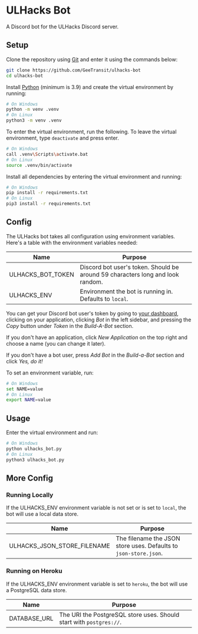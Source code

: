 # ULHacks Bot

A Discord bot for the ULHacks Discord server.

## Setup

Clone the repository using [Git](https://git-scm.com/downloads) and enter it using the commands below:

```sh
git clone https://github.com/GeeTransit/ulhacks-bot
cd ulhacks-bot
```

Install [Python](https://www.python.org/downloads/) (minimum is 3.9) and create the virtual environment by running:

```sh
# On Windows
python -m venv .venv
# On Linux
python3 -m venv .venv
```

To enter the virtual environment, run the following. To leave the virtual environment, type `deactivate` and press enter.

```sh
# On Windows
call .venv\Scripts\activate.bat
# On Linux
source .venv/bin/activate
```

Install all dependencies by entering the virtual environment and running:

```sh
# On Windows
pip install -r requirements.txt
# On Linux
pip3 install -r requirements.txt
```

## Config

The ULHacks bot takes all configuration using environment variables. Here's a table with the environment variables needed:

| Name              | Purpose                                                      |
| ----------------- | ------------------------------------------------------------ |
| ULHACKS_BOT_TOKEN | Discord bot user's token. Should be around 59 characters long and look random. |
| ULHACKS_ENV       | Environment the bot is running in. Defaults to `local`.      |

You can get your Discord bot user's token by going to [your dashboard](https://discord.com/developers/applications), clicking on your application, clicking *Bot* in the left sidebar, and pressing the *Copy* button under *Token* in the *Build-A-Bot* section.

If you don't have an application, click *New Application* on the top right and choose a name (you can change it later).

If you don't have a bot user, press *Add Bot* in the *Build-a-Bot* section and click *Yes, do it!*

To set an environment variable, run:

```sh
# On Windows
set NAME=value
# On Linux
export NAME=value
```

## Usage

Enter the virtual environment and run:

```sh
# On Windows
python ulhacks_bot.py
# On Linux
python3 ulhacks_bot.py
```

## More Config

### Running Locally

If the ULHACKS_ENV environment variable is not set or is set to `local`, the bot will use a local data store.

| Name                        | Purpose                                                      |
| --------------------------- | ------------------------------------------------------------ |
| ULHACKS_JSON_STORE_FILENAME | The filename the JSON store uses. Defaults to `json-store.json`. |

### Running on Heroku

If the ULHACKS_ENV environment variable is set to `heroku`, the bot will use a PostgreSQL data store.

| Name         | Purpose                                                      |
| ------------ | ------------------------------------------------------------ |
| DATABASE_URL | The URI the PostgreSQL store uses. Should start with `postgres://`. |

